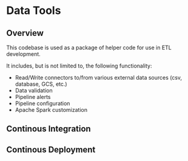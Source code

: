 # Data Tools

## Overview

This codebase is used as a package of helper code for use in ETL development.

It includes, but is not limited to, the following functionality:

- Read/Write connectors to/from various external data sources (csv, database, GCS, etc.)
- Data validation
- Pipeline alerts
- Pipeline configuration
- Apache Spark customization

## Continous Integration

## Continous Deployment
